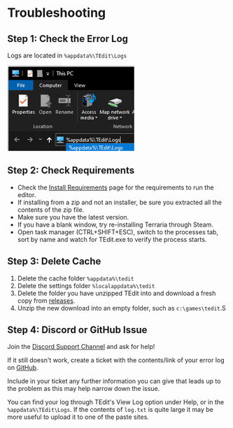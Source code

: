 # Troubleshooting

## Step 1: Check the Error Log

Logs are located in `%appdata%\TEdit\Logs`

![Logs Path](<../.gitbook/assets/image (33).png>)

## Step 2: Check Requirements

* Check the [Install Requirements](https://app.gitbook.com/s/-MX8HQ4nI9YJFx-UUGZo/advanced/Install-Requirements) page for the requirements to run the editor.
* If installing from a zip and not an installer, be sure you extracted all the contents of the zip file.
* Make sure you have the latest version.
* If you have a blank window, try re-installing Terraria through Steam.
* Open task manager (CTRL+SHIFT+ESC), switch to the processes tab, sort by name and watch for TEdit.exe to verify the process starts.

## Step 3: Delete Cache

1. Delete the cache folder `%appdata%\tedit`
2. Delete the settings folder `%localappdata%\tedit`
3. Delete the folder you have unzipped TEdit into and download a fresh copy from [releases](https://github.com/TEdit/Terraria-Map-Editor/releases).
4. Unzip the new download into an empty folder, such as `c:\games\tedit`.S

## Step 4: Discord or GitHub Issue

Join the [Discord Support Channel](https://discord.gg/SrwYZU2GDY) and ask for help!

If it still doesn't work, create a ticket with the contents/link of your error log on [GitHub](http://github.com/BinaryConstruct/Terraria-Map-Editor/issues).

Include in your ticket any further information you can give that leads up to the problem as this may help narrow down the issue.

You can find your log through TEdit's View Log option under Help, or in the `%appdata%\TEdit\Logs`. If the contents of `log.txt` is quite large it may be more useful to upload it to one of the paste sites.

